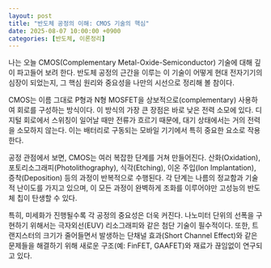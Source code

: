 ```yaml
---
layout: post
title: "반도체 공정의 이해: CMOS 기술의 핵심"
date: 2025-08-07 10:00:00 +0900
categories: [반도체, 이론정리]
---
```


나는 오늘 CMOS(Complementary Metal-Oxide-Semiconductor) 기술에 대해 깊이 파고들어 보려 한다. 반도체 공정의 근간을 이루는 이 기술이 어떻게 현대 전자기기의 심장이 되었는지, 그 핵심 원리와 중요성을 나만의 시선으로 정리해 볼 참이다.

CMOS는 이름 그대로 P형과 N형 MOSFET을 상보적으로(complementary) 사용하여 회로를 구성하는 방식이다. 이 방식의 가장 큰 장점은 바로 낮은 전력 소모에 있다. 디지털 회로에서 스위칭이 일어날 때만 전류가 흐르기 때문에, 대기 상태에서는 거의 전력을 소모하지 않는다. 이는 배터리로 구동되는 모바일 기기에서 특히 중요한 요소로 작용한다.

공정 관점에서 보면, CMOS는 여러 복잡한 단계를 거쳐 만들어진다. 산화(Oxidation), 포토리소그래피(Photolithography), 식각(Etching), 이온 주입(Ion Implantation), 증착(Deposition) 등의 과정이 반복적으로 수행된다. 각 단계는 나름의 정교함과 기술적 난이도를 가지고 있으며, 이 모든 과정이 완벽하게 조화를 이루어야만 고성능의 반도체 칩이 탄생할 수 있다.

특히, 미세화가 진행될수록 각 공정의 중요성은 더욱 커진다. 나노미터 단위의 선폭을 구현하기 위해서는 극자외선(EUV) 리소그래피와 같은 첨단 기술이 필수적이다. 또한, 트랜지스터의 크기가 줄어들면서 발생하는 단채널 효과(Short Channel Effect)와 같은 문제들을 해결하기 위해 새로운 구조(예: FinFET, GAAFET)와 재료가 끊임없이 연구되고 있다.